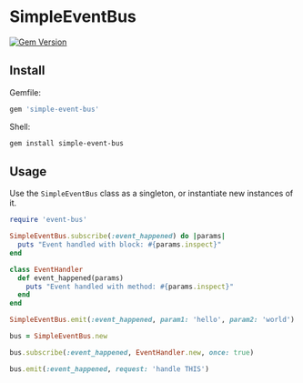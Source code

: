 # SimpleEventBus
[![Gem Version](https://badge.fury.io/rb/simple-event-bus.svg)](https://badge.fury.io/rb/simple-event-bus)

## Install

Gemfile:
```ruby
gem 'simple-event-bus'
```

Shell:
```sh
gem install simple-event-bus
```

## Usage
Use the `SimpleEventBus` class as a singleton, or instantiate new instances of it.

```ruby
require 'event-bus'

SimpleEventBus.subscribe(:event_happened) do |params|
  puts "Event handled with block: #{params.inspect}"
end

class EventHandler
  def event_happened(params)
    puts "Event handled with method: #{params.inspect}"
  end
end

SimpleEventBus.emit(:event_happened, param1: 'hello', param2: 'world')

bus = SimpleEventBus.new

bus.subscribe(:event_happened, EventHandler.new, once: true)

bus.emit(:event_happened, request: 'handle THIS')
```
